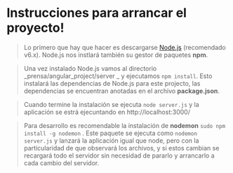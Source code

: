 
Instrucciones para arrancar el proyecto!
===================


>Lo primero que hay que hacer es descargarse [Node.js](https://nodejs.org/es/download/package-manager/) (recomendado v6.x). Node.js nos instlará también su gestor de paquetes **npm**.

> Una vez instalado Node.js vamos al directorio _prensa/angular_project/server _ y ejecutamos ```npm install```. Esto instalará las dependencias de Node.js para este projecto, las dependencias se encuentran anotadas en el archivo **package.json**.

>Cuando termine la instalación se ejecuta ```node server.js``` y la aplicación se estrá ejecuntando en http://localhost:3000/

> Para desarrollo es recomendable la instalación de **nodemon**  ```sudo npm install -g nodemon``` . Este paquete se ejecuta como ```nodemon server.js``` y lanzará la aplicación igual que node, pero con la particularidad de que observará los archivos, y si estos cambian se recargará todo el servidor sin necesidad de pararlo y arrancarlo a cada cambio del servidor.